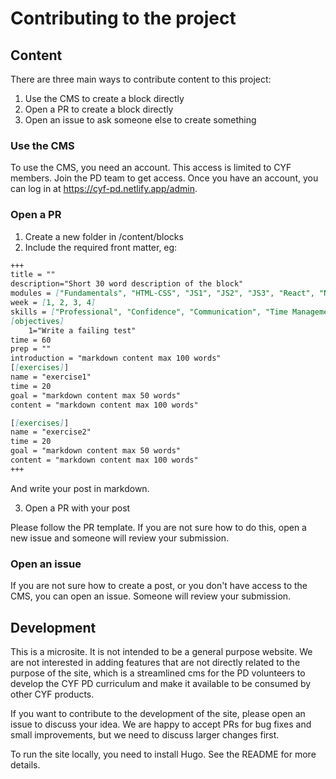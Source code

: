 # Contributing to the project

## Content

There are three main ways to contribute content to this project:

1. Use the CMS to create a block directly
2. Open a PR to create a block directly
3. Open an issue to ask someone else to create something

### Use the CMS

To use the CMS, you need an account. This access is limited to CYF members. Join the PD team to get access. Once you have an account, you can log in at https://cyf-pd.netlify.app/admin.

### Open a PR

1. Create a new folder in /content/blocks
2. Include the required front matter, eg:

```md
+++
title = ""
description="Short 30 word description of the block"
modules = ["Fundamentals", "HTML-CSS", "JS1", "JS2", "JS3", "React", "Node", "Databases", "The Launch", "Portfolio"]
week = [1, 2, 3, 4]
skills = ["Professional", "Confidence", "Communication", "Time Management", "Employability"]
[objectives]
    1="Write a failing test"
time = 60
prep = ""
introduction = "markdown content max 100 words"
[[exercises]]
name = "exercise1"
time = 20
goal = "markdown content max 50 words"
content = "markdown content max 100 words"

[[exercises]]
name = "exercise2"
time = 20
goal = "markdown content max 50 words"
content = "markdown content max 100 words"
+++
```

And write your post in markdown.

3. Open a PR with your post

Please follow the PR template. If you are not sure how to do this, open a new issue and someone will review your submission.

### Open an issue

If you are not sure how to create a post, or you don't have access to the CMS, you can open an issue. Someone will review your submission.

## Development

This is a microsite. It is not intended to be a general purpose website. We are not interested in adding features that are not directly related to the purpose of the site, which is a streamlined cms for the PD volunteers to develop the CYF PD curriculum and make it available to be consumed by other CYF products.

If you want to contribute to the development of the site, please open an issue to discuss your idea. We are happy to accept PRs for bug fixes and small improvements, but we need to discuss larger changes first.

To run the site locally, you need to install Hugo. See the README for more details.
